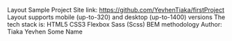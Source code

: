 Layout Sample Project
Site link: https://github.com/YevhenTiaka/firstProject
Layout supports mobile (up-to-320) and desktop (up-to-1400) versions
The tech stack is:
HTML5
CSS3
Flexbox
Sass (Scss)
BEM methodology
Author: Tiaka Yevhen
Some Name
